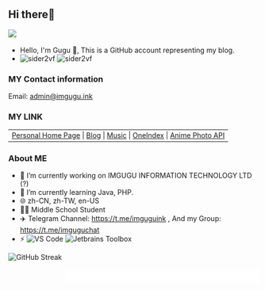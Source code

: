 ## Hi there👋
<a href="https://github.com/sider2vf"><img src="https://avatars.githubusercontent.com/u/116246824?v=4" height=120 /></a>

- Hello, I'm Gugu 👋, This is a GitHub account representing my blog.
- ![sider2vf](https://komarev.com/ghpvc/?username=sider2vf) ![sider2vf](https://visitor-badge.deta.dev/badge?page_id=sider2vf.profile)


### MY Contact information
 
Email: admin@imgugu.ink

### MY LINK
<table><tr><td><a href="https://imgugu.ink">Personal Home Page</a> |
<a href="https://blog.imgugu.ink">Blog</a> |
<a href="https://music.imgugu.ink/">Music</a> |
<a href="https://cloud.imgugu.ink/">OneIndex</a> |
<a href="https://moe.imgugu.ink/">Anime Photo API</a></td></tr></table>

### About ME
- 🔭 I’m currently working on IMGUGU INFORMATION TECHNOLOGY LTD (?)
- 🌱 I’m currently learning Java, PHP.
- 🌐 zh-CN, zh-TW, en-US
- 👨‍🎓 Middle School Student
- ✈️ Telegram Channel: https://t.me/imguguink , And my Group: https://t.me/imguguchat
- ⚡ ![VS Code](http://img.shields.io/badge/-VS%20Code-007ACC?style=flat-square&logo=visual-studio-code&logoColor=ffffff) ![Jetbrains Toolbox](https://img.shields.io/badge/Jetbrains-Toolbox-007ACC?style=flat-square&logo=intellij-idea&logoColor=ffffff) 

![GitHub Streak](https://streak-stats.demolab.com?user=sider2vf&hide_border=true)

<img align="right" width="390" height="31" alt="🦑" src="https://github.com/sider2vf/sider2vf/blob/main/github-metrics.svg"> 
